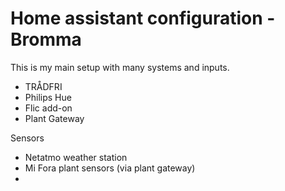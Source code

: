 # Home assistant configuration - Bromma
This is my main setup with many systems and inputs. 
- TRÅDFRI
- Philips Hue
- Flic add-on
- Plant Gateway



Sensors
- Netatmo weather station
- Mi Fora plant sensors (via plant gateway)
- 
